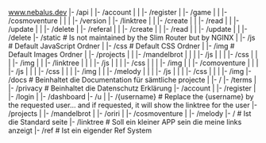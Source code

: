 www.nebalus.dev
  |- /api
  |    |- /account
  |    |    |- /register
  |    |- /game
  |    |    |- /cosmoventure
  |    |    |    |- /version
  |    |- /linktree
  |    |    |- /create
  |    |    |- /read
  |    |    |- /update
  |    |    |- /delete
  |    |- /referal
  |    |    |- /create
  |    |    |- /read
  |    |    |- /update
  |    |    |- /delete
  |- /static      # Is not maintained by the Slim Router but by NGINX
  |    |- /js			# Default JavaScript Ordner
  |    |- /css			# Default CSS Ordner
  |    |- /img			# Default Images Ordner
  |    |- /projects
  |    |    |- /mandelbrot
  |    |    |    |- /js
  |    |    |    |- /css
  |    |    |    |- /img
  |    |    |- /linktree
  |    |    |    |- /js
  |    |    |    |- /css
  |    |    |    |- /img
  |    |    |- /comoventure
  |    |    |    |- /js
  |    |    |    |- /css
  |    |    |    |- /img
  |    |    |- /melody
  |    |    |    |- /js
  |    |    |    |- /css
  |    |    |    |- /img
  |- /docs			# Beinhaltet die Documentation für sämtliche projecte
  |    |- /
  |- /terms
  |    |- /privacy		# Beinhaltet die Datenschutz Erklärung
  |- /account
  |    |- /register
  |    |- /login
  |    |- /dashboard
  |- /u
  |    |- /{username}   # Replace the {username} by the requested user... and if requested, it will show the linktree for the user
  |- /projects
  |    |- /mandelbrot
  |    |- /oriri
  |    |- /cosmoventure
  |    |- /melody
  |- / 			# Ist die Standard seite
  |- /linktree			# Soll ein kleiner APP sein die meine links anzeigt
  |- /ref			# Ist ein eigender Ref System
